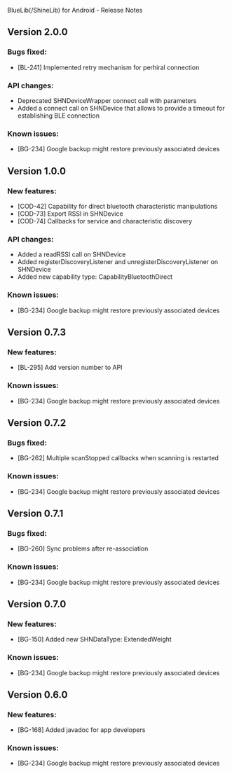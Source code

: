 BlueLib(/ShineLib) for Android - Release Notes

Version 2.0.0
-------------
### Bugs fixed:
* [BL-241] Implemented retry mechanism for perhiral connection

### API changes:
* Deprecated SHNDeviceWrapper connect call with parameters
* Added a connect call on SHNDevice that allows to provide a timeout for establishing BLE connection

### Known issues:
* [BG-234] Google backup might restore previously associated devices

Version 1.0.0
-------------
### New features:
* [COD-42] Capability for direct bluetooth characteristic manipulations
* [COD-73] Export RSSI in SHNDevice
* [COD-74] Callbacks for service and characteristic discovery

### API changes:
* Added a readRSSI call on SHNDevice
* Added registerDiscoveryListener and unregisterDiscoveryListener on SHNDevice
* Added new capability type: CapabilityBluetoothDirect

### Known issues:
* [BG-234] Google backup might restore previously associated devices


Version 0.7.3
-------------
### New features:
* [BL-295] Add version number to API

### Known issues:
* [BG-234] Google backup might restore previously associated devices


Version 0.7.2
-------------
### Bugs fixed:
* [BG-262] Multiple scanStopped callbacks when scanning is restarted

### Known issues:
* [BG-234] Google backup might restore previously associated devices


Version 0.7.1
-------------
### Bugs fixed:
* [BG-260] Sync problems after re-association

### Known issues:
* [BG-234] Google backup might restore previously associated devices


Version 0.7.0
-------------
### New features:
* [BG-150] Added new SHNDataType: ExtendedWeight 

### Known issues:
* [BG-234] Google backup might restore previously associated devices


Version 0.6.0
-------------
### New features:
* [BG-168] Added javadoc for app developers

### Known issues:
* [BG-234] Google backup might restore previously associated devices

